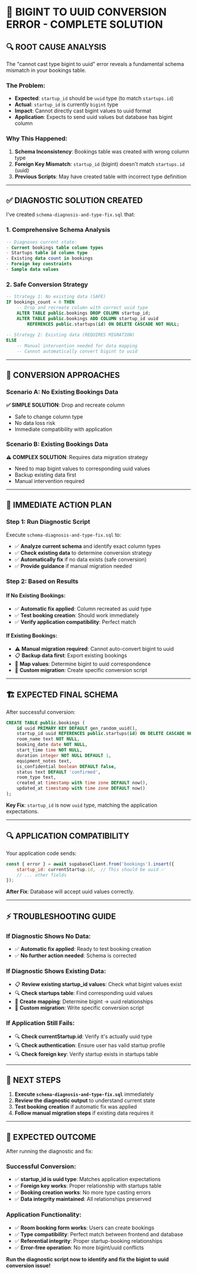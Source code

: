 # 🚨 **BIGINT TO UUID CONVERSION ERROR - COMPLETE SOLUTION**

## **🔍 ROOT CAUSE ANALYSIS**

The "cannot cast type bigint to uuid" error reveals a fundamental schema mismatch in your bookings table.

### **The Problem:**
- **Expected**: `startup_id` should be `uuid` type (to match `startups.id`)
- **Actual**: `startup_id` is currently `bigint` type
- **Impact**: Cannot directly cast bigint values to uuid format
- **Application**: Expects to send uuid values but database has bigint column

### **Why This Happened:**
1. **Schema Inconsistency**: Bookings table was created with wrong column type
2. **Foreign Key Mismatch**: `startup_id` (bigint) doesn't match `startups.id` (uuid)
3. **Previous Scripts**: May have created table with incorrect type definition

---

## **✅ DIAGNOSTIC SOLUTION CREATED**

I've created `schema-diagnosis-and-type-fix.sql` that:

### **1. Comprehensive Schema Analysis**
```sql
-- Diagnoses current state:
- Current bookings table column types
- Startups table id column type  
- Existing data count in bookings
- Foreign key constraints
- Sample data values
```

### **2. Safe Conversion Strategy**
```sql
-- Strategy 1: No existing data (SAFE)
IF bookings_count = 0 THEN
    -- Drop and recreate column with correct uuid type
    ALTER TABLE public.bookings DROP COLUMN startup_id;
    ALTER TABLE public.bookings ADD COLUMN startup_id uuid 
        REFERENCES public.startups(id) ON DELETE CASCADE NOT NULL;
    
-- Strategy 2: Existing data (REQUIRES MIGRATION)
ELSE
    -- Manual intervention needed for data mapping
    -- Cannot automatically convert bigint to uuid
```

---

## **🔧 CONVERSION APPROACHES**

### **Scenario A: No Existing Bookings Data**
**✅ SIMPLE SOLUTION**: Drop and recreate column
- Safe to change column type
- No data loss risk
- Immediate compatibility with application

### **Scenario B: Existing Bookings Data**
**⚠️ COMPLEX SOLUTION**: Requires data migration strategy
- Need to map bigint values to corresponding uuid values
- Backup existing data first
- Manual intervention required

---

## **🚀 IMMEDIATE ACTION PLAN**

### **Step 1: Run Diagnostic Script**
Execute `schema-diagnosis-and-type-fix.sql` to:
- ✅ **Analyze current schema** and identify exact column types
- ✅ **Check existing data** to determine conversion strategy
- ✅ **Automatically fix** if no data exists (safe conversion)
- ✅ **Provide guidance** if manual migration needed

### **Step 2: Based on Results**

#### **If No Existing Bookings:**
- ✅ **Automatic fix applied**: Column recreated as uuid type
- ✅ **Test booking creation**: Should work immediately
- ✅ **Verify application compatibility**: Perfect match

#### **If Existing Bookings:**
- ⚠️ **Manual migration required**: Cannot auto-convert bigint to uuid
- 📋 **Backup data first**: Export existing bookings
- 🔄 **Map values**: Determine bigint to uuid correspondence
- 🔧 **Custom migration**: Create specific conversion script

---

## **🏗️ EXPECTED FINAL SCHEMA**

After successful conversion:

```sql
CREATE TABLE public.bookings (
    id uuid PRIMARY KEY DEFAULT gen_random_uuid(),
    startup_id uuid REFERENCES public.startups(id) ON DELETE CASCADE NOT NULL,  -- ✅ FIXED
    room_name text NOT NULL,
    booking_date date NOT NULL,
    start_time time NOT NULL,
    duration integer NOT NULL DEFAULT 1,
    equipment_notes text,
    is_confidential boolean DEFAULT false,
    status text DEFAULT 'confirmed',
    room_type text,
    created_at timestamp with time zone DEFAULT now(),
    updated_at timestamp with time zone DEFAULT now()
);
```

**Key Fix**: `startup_id` is now `uuid` type, matching the application expectations.

---

## **🔍 APPLICATION COMPATIBILITY**

Your application code sends:
```javascript
const { error } = await supabaseClient.from('bookings').insert({
    startup_id: currentStartup.id,  // This should be uuid ✅
    // ... other fields
});
```

**After Fix**: Database will accept uuid values correctly.

---

## **⚡ TROUBLESHOOTING GUIDE**

### **If Diagnostic Shows No Data:**
- ✅ **Automatic fix applied**: Ready to test booking creation
- ✅ **No further action needed**: Schema is corrected

### **If Diagnostic Shows Existing Data:**
- 📋 **Review existing startup_id values**: Check what bigint values exist
- 🔍 **Check startups table**: Find corresponding uuid values
- 📝 **Create mapping**: Determine bigint → uuid relationships
- 🔧 **Custom migration**: Write specific conversion script

### **If Application Still Fails:**
- 🔍 **Check currentStartup.id**: Verify it's actually uuid type
- 🔍 **Check authentication**: Ensure user has valid startup profile
- 🔍 **Check foreign key**: Verify startup exists in startups table

---

## **🎯 NEXT STEPS**

1. **Execute `schema-diagnosis-and-type-fix.sql`** immediately
2. **Review the diagnostic output** to understand current state
3. **Test booking creation** if automatic fix was applied
4. **Follow manual migration steps** if existing data requires it

---

## **🎉 EXPECTED OUTCOME**

After running the diagnostic and fix:

### **Successful Conversion:**
- ✅ **startup_id is uuid type**: Matches application expectations
- ✅ **Foreign key works**: Proper relationship with startups table
- ✅ **Booking creation works**: No more type casting errors
- ✅ **Data integrity maintained**: All relationships preserved

### **Application Functionality:**
- ✅ **Room booking form works**: Users can create bookings
- ✅ **Type compatibility**: Perfect match between frontend and database
- ✅ **Referential integrity**: Proper startup-booking relationships
- ✅ **Error-free operation**: No more bigint/uuid conflicts

**Run the diagnostic script now to identify and fix the bigint to uuid conversion issue!**
